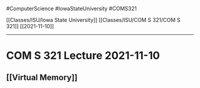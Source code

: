 #ComputerScience  #IowaStateUniversity #COMS321 


[[Classes/ISU/Iowa State University]] [[Classes/ISU/COM S 321/COM S 321]] [[2021-11-10]]

---

# COM S 321 Lecture 2021-11-10

## [[Virtual Memory]]
